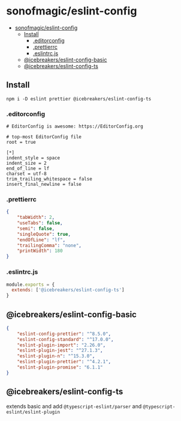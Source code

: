 # sonofmagic/eslint-config

- [sonofmagic/eslint-config](#sonofmagiceslint-config)
  - [Install](#install)
    - [.editorconfig](#editorconfig)
    - [.prettierrc](#prettierrc)
    - [.eslintrc.js](#eslintrcjs)
  - [@icebreakers/eslint-config-basic](#icebreakerseslint-config-basic)
  - [@icebreakers/eslint-config-ts](#icebreakerseslint-config-ts)

## Install

```shell
npm i -D eslint prettier @icebreakers/eslint-config-ts
```

### .editorconfig

```text
# EditorConfig is awesome: https://EditorConfig.org

# top-most EditorConfig file
root = true

[*]
indent_style = space
indent_size = 2
end_of_line = lf
charset = utf-8
trim_trailing_whitespace = false
insert_final_newline = false
```

### .prettierrc

```json
{
    "tabWidth": 2,
    "useTabs": false,
    "semi": false,
    "singleQuote": true,
    "endOfLine": "lf",
    "trailingComma": "none",
    "printWidth": 180
}
```

### .eslintrc.js

```js
module.exports = {
  extends: ['@icebreakers/eslint-config-ts']
}
```

## @icebreakers/eslint-config-basic

```json
{
    "eslint-config-prettier": "^8.5.0",
    "eslint-config-standard": "^17.0.0",
    "eslint-plugin-import": "2.26.0",
    "eslint-plugin-jest": "^27.1.3",
    "eslint-plugin-n": "^15.3.0",
    "eslint-plugin-prettier": "^4.2.1",
    "eslint-plugin-promise": "6.1.1"
}

```

## @icebreakers/eslint-config-ts

extends basic and add `@typescript-eslint/parser` and `@typescript-eslint/eslint-plugin`

